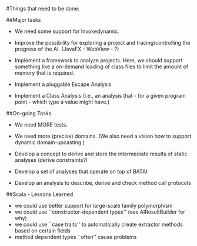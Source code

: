 #Things that need to be done:

##Major tasks

* We need some support for Invokedynamic.

* Improve the possibility for exploring a project and tracing/controlling the progress of the AI. (JavaFX - WebView - ?)

* Implement a framework to analyze projects. Here, we should support something like a on-demand loading of class files to limit the amount of memory that is required.

* Implement a pluggable Escape Analysis

* Implement a Class Analysis (i.e., an analysis that - for a given program point - which type a value might have.)

##On-going Tasks

* We need MORE tests.

* We need more (precise) domains. (We also need a vision how to support dynamic domain-upcasting.)

* Develop a concept to derive and store the intermediate results of static analyses (derive constraints?)

* Develop a set of analyses that operate on top of BATAI

* Develop an analysis to describe, derive and check method call protocols


##Scala - Lessons Learned
- we could use better support for large-scale family polymorphism
- we could use ``constructor-dependent types'' (see AIResultBuilder for why)
- we could use ``case traits'' to automatically create extractor methods based on certain fields
- method dependent types ``often'' cause problems